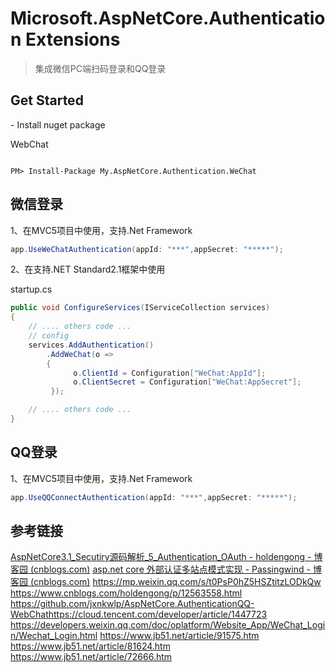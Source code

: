 # **Microsoft.AspNetCore.Authentication Extensions**

> 集成微信PC端扫码登录和QQ登录

## Get Started

\- Install nuget package

 WebChat 

  ```

  PM> Install-Package My.AspNetCore.Authentication.WeChat

  ```



## 微信登录

1、在MVC5项目中使用，支持.Net Framework

```c#
app.UseWeChatAuthentication(appId: "***",appSecret: "*****");
```

2、在支持.NET Standard2.1框架中使用

startup.cs

```c#
public void ConfigureServices(IServiceCollection services)
{
    // .... others code ...
    // config 
    services.AddAuthentication() 
        .AddWeChat(o =>
        {
              o.ClientId = Configuration["WeChat:AppId"];
              o.ClientSecret = Configuration["WeChat:AppSecret"];
         });

    // .... others code ...
}
```





## QQ登录

1、在MVC5项目中使用，支持.Net Framework

```c#
app.UseQQConnectAuthentication(appId: "***",appSecret: "*****");
```



## 参考链接

[AspNetCore3.1_Secutiry源码解析_5_Authentication_OAuth - holdengong - 博客园 (cnblogs.com)](https://www.cnblogs.com/holdengong/p/12563558.html)
[asp.net core 外部认证多站点模式实现 - Passingwind - 博客园 (cnblogs.com)](https://www.cnblogs.com/passingwind/p/9511022.html)
https://mp.weixin.qq.com/s/t0PsP0hZ5HSZtitzLODkQw
https://www.cnblogs.com/holdengong/p/12563558.html
https://github.com/jxnkwlp/AspNetCore.AuthenticationQQ-WebChathttps://cloud.tencent.com/developer/article/1447723
https://developers.weixin.qq.com/doc/oplatform/Website_App/WeChat_Login/Wechat_Login.html
https://www.jb51.net/article/91575.htm
https://www.jb51.net/article/81624.htm
https://www.jb51.net/article/72666.htm